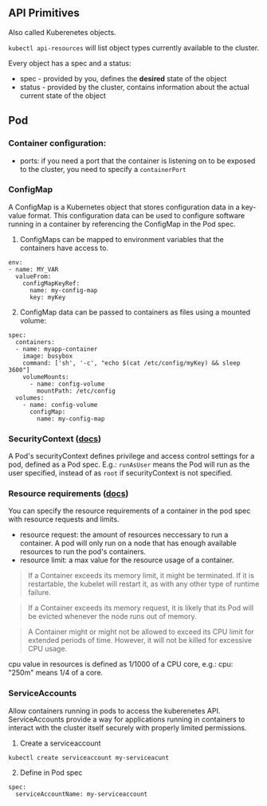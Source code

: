 ## API Primitives
Also called Kuberenetes objects.

`kubectl api-resources` will list object types currently available to the cluster.

Every object has a spec and a status:
* spec - provided by you, defines the **desired** state of the object
* status - provided by the cluster, contains information about the actual current state of the object

## Pod
### Container configuration:
* ports: if you need a port that the container is listening on to be exposed to the cluster, you need to specify a `containerPort`

### ConfigMap
A ConfigMap is a Kubernetes object that stores configuration data in a key-value format. This configuration data can be used to configure software running in a container by referencing the ConfigMap in the Pod spec.

1. ConfigMaps can be mapped to environment variables that the containers have access to.
```
env:
- name: MY_VAR
  valueFrom:
    configMapKeyRef:
      name: my-config-map
      key: myKey
```

2. ConfigMap data can be passed to containers as files using a mounted volume:
```
spec:
  containers:
  - name: myapp-container
    image: busybox
    command: ['sh', '-c', "echo $(cat /etc/config/myKey) && sleep 3600"]
    volumeMounts:
      - name: config-volume
        mountPath: /etc/config
  volumes:
    - name: config-volume
      configMap:
        name: my-config-map
```

### SecurityContext ([docs](https://kubernetes.io/docs/tasks/configure-pod-container/security-context/))
A Pod's securityContext defines privilege and access control settings for a pod, defined as a Pod spec. E.g.: `runAsUser` means the Pod will run as the user specified, instead of as `root` if securityContext is not specified.

### Resource requirements ([docs](https://kubernetes.io/docs/concepts/configuration/manage-compute-resources-container/#resource-requests-and-limits-of-pod-and-container))
You can specify the resource requirements of a container in the pod spec with resource requests and limits.
* resource request: the amount of resources neccessary to run a container. A pod will only run on a node that has enough available resources to run the pod's containers.
* resource limit: a max value for the resource usage of a container.

> If a Container exceeds its memory limit, it might be terminated. If it is restartable, the kubelet will restart it, as with any other type of runtime failure.

> If a Container exceeds its memory request, it is likely that its Pod will be evicted whenever the node runs out of memory.

> A Container might or might not be allowed to exceed its CPU limit for extended periods of time. However, it will not be killed for excessive CPU usage.

cpu value in resources is defined as 1/1000 of a CPU core, e.g.: cpu: "250m" means 1/4 of a core.

### ServiceAccounts
Allow containers running in pods to access the kuberenetes API. ServiceAccounts provide a way for applications running in containers to interact with the cluster itself securely with properly limited permissions.

1. Create a serviceaccount
```
kubectl create serviceaccount my-serviceacunt
```
2. Define in Pod spec
```
spec:
  serviceAccountName: my-serviceaccount
```
